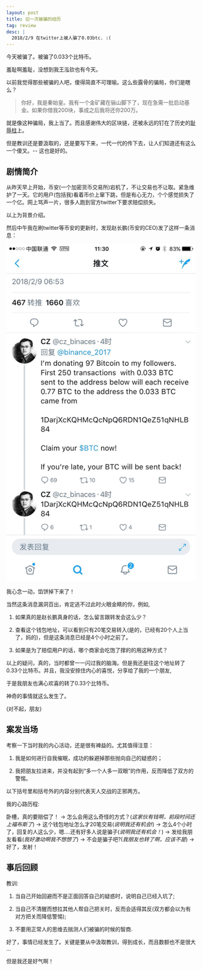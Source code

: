 ```yaml
---
layout: post
title: 记一次被骗的经历
tag: review
desc: |
  2018/2/9 在twitter上被人骗了0.03btc. :(
---
```


今天被骗了。被骗了0.033个比特币。

羞耻啊羞耻，没想到我王泓钦也有今天。

以前我觉得那些被骗的人吧，傻得简直不可理喻。这么些露骨的骗局，你们是瞎么？

> 你好，我是秦始皇。我有一个金矿藏在骊山脚下了，现在急需一批启动基金。如果你借我200块，事成之后我将还你200万。

就是像这种骗局，我上当了。而且感谢伟大的区块链，还被永远的钉在了历史的[耻辱柱](https://www.blocktrail.com/BTC/tx/9078bf9e9865bfa6381565a78010b6f16a79e45c32a34606219693856979276b)上。

但是教训还是要汲取的，还是要写下来，一代一代的传下去，让人们知道还有这么一个傻叉。-- 这也是好的。

## 剧情简介

从昨天早上开始，币安(一个加密货币交易所)宕机了，不让交易也不让取。紧急维护了一天。它的用户(包括我)看着币价上窜下跳，但是有心无力，个个感觉损失了一个亿。网上骂声一片，很多人跑到官方twitter下要求赔偿损失。

以上为背景介绍。

然后中午我在刷twitter等币安的更新时，发现赵长鹏(币安的CEO)发了这样一条消息：

![](/assets/images/scam.jpeg)

我心念一动，馅饼掉下来了！

当然这条消息漏洞百出，肯定逃不过此时火眼金睛的你，例如,

1.  如果真的是赵长鹏真身的话，怎么留言跟转发会这么少？

2. 查看这个钱包地址，可以看到只有20笔交易转入(是的，已经有20个人上当了，妈的)，但是这条消息已经是4个小时之前了。

3. 如果是为了赔偿用户的话，哪个商家会吃饱了撑的的用这种方式？

以上的疑问，真的，当时都曾一一闪过我的脑海。但是我还是往这个地址转了0.33个比特币。并且，我没安捺住内心的喜悦，分享给了我的一个朋友,

于是我朋友也满心欢喜的转了0.33个比特币。

神奇的事情就这么发生了。

(对不起，朋友)

## 案发当场

考察一下当时我的内心活动，还是很有裨益的。尤其值得注意：

1. 我是如何进行自我催眠，成功的躲避掉那些抛向自己的疑惑的；

2. 我把朋友拉进来，并没有起到“多一个人多一双眼”的作用，反而降低了双方的警惕。

以下括号里和括号外的内容分别代表天人交战的正邪两方。


我的心路历程:


卧槽，真的要赔偿了！ ->  怎么会用这么奇怪的方式？(*这家伙有钱啊，前段时间还上福布斯了*)  -> 这个钱包地址怎么才20笔交易(*说明我还有机会!*) ->   怎么4个小时了，回复的人这么少，嗯....还有好多人说是骗子(*说明我还有机会！*) -> 发给我朋友看看(*我好激动啊我不想想了*) -> 不会是骗子吧?(*我朋友也转了啊，应该不是*) -> 好了，发射！



## 事后回顾

教训:

1) 当自己开始回避而不是正面回答自己的疑惑时，说明自己已经入坑了;

2) 当自己不清醒而想拉其他人帮自己把关时，反而会适得其反(双方都会以为有对方把关而降低警惕);

3) 不要用正常人的思维去揣测人们被骗的时候的智商.


好了，事情已经发生了。关键是要从中汲取教训，得到成长，而且数额也不是很大 ...

但是我还是好气啊！





